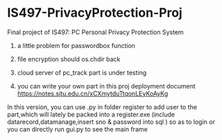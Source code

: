 # IS497-PrivacyProtection-Proj
Final project of IS497: PC Personal Privacy Protection System

1. a little problem for passwordbox function

2. file encryption should os.chdir back

3. cloud server of pc_track part is under testing 

4. you can write your own part in this proj deployment document
https://notes.sjtu.edu.cn/xCXmytduTtqonLEyKoAyKg

In this version, you can use .py in folder register to add user to the part,which will lately be packed into a register.exe
 (include datarecord,datamanage,insert sno & password into sql )
so as to login or you can directly run gui.py to see the main frame
